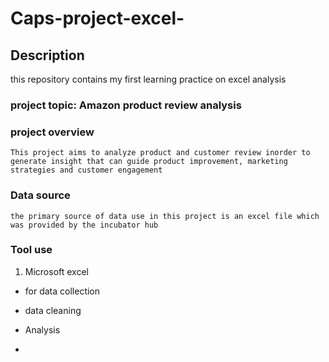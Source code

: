 # Caps-project-excel-
## Description 
this repository contains my first learning practice on excel analysis 

### project topic: Amazon product review analysis 

### project overview 
    This project aims to analyze product and customer review inorder to generate insight that can guide product improvement, marketing strategies and customer engagement 
    
### Data source 
    the primary source of data use in this project is an excel file which was provided by the incubator hub
    
### Tool use
1. Microsoft excel 
 
 - for data collection 
 
 - data cleaning 
 
 - Analysis
 - 
 
    
